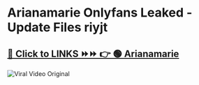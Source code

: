 
 # Arianamarie Onlyfans Leaked - Update Files riyjt

## <h2><a href="https://clipsfans.com/Arianamarie&ref=git">🔗 Click to LINKS ⏩⏩ 👉 🟢 Arianamarie </a></h2>

<a href="https://clipsfans.com/Arianamarie&ref=git" rel="nofollow" data-target="animated-image.originalLink"><img src="https://i.ibb.co.com/xMMVF88/686577567.gif" alt="Viral Video Original" style="max-width: 100%; display: inline-block;" data-target="animated-image.originalImage"></a>

